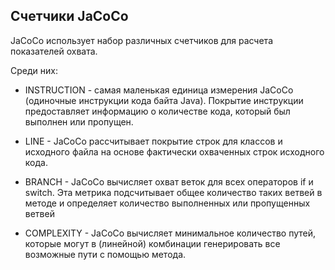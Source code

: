 ## Счетчики JaCoCo
JaCoCo использует набор различных счетчиков для расчета показателей охвата. 

Среди них:
* INSTRUCTION - самая маленькая единица измерения JaCoCo (одиночные инструкции кода байта Java). Покрытие инструкции предоставляет информацию о количестве кода, который был выполнен или пропущен.

* LINE - JaCoCo рассчитывает покрытие строк для классов и исходного файла на основе фактически охваченных строк исходного кода.

* BRANCH - JaCoCo вычисляет охват веток для всех операторов if и switch. Эта метрика подсчитывает общее количество таких ветвей в методе и определяет количество выполненных или пропущенных ветвей

* COMPLEXITY - JaCoCo вычисляет минимальное количество путей, которые могут в (линейной) комбинации генерировать все возможные пути с помощью метода.